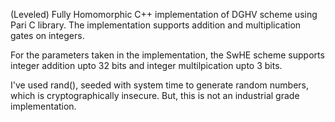 (Leveled) Fully Homomorphic C++ implementation of DGHV scheme using Pari C library.
The implementation supports addition and multiplication gates on integers.

For the parameters taken in the implementation, the SwHE scheme supports integer addition upto 32 bits and integer multilpication upto 3 bits.

I've used rand(), seeded with system time to generate random numbers, which is cryptographically insecure.
But, this is not an industrial grade implementation.
